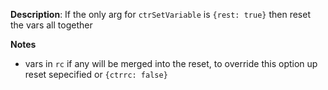 __Description__: If the only arg for `ctrSetVariable` is `{rest: true}` then reset the vars all together

__Notes__

+ vars in `rc` if any will be merged into the reset, to override this option up reset sepecified or `{ctrrc: false}`